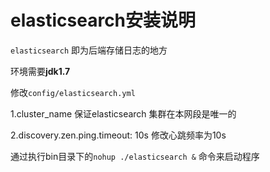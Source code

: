 # elasticsearch安装说明

```elasticsearch``` 即为后端存储日志的地方

环境需要**jdk1.7**

修改```config/elasticsearch.yml```
   
1.cluster_name 保证elasticsearch 集群在本网段是唯一的
 
2.discovery.zen.ping.timeout: 10s 修改心跳频率为10s 

通过执行bin目录下的```nohup ./elasticsearch &``` 命令来启动程序
